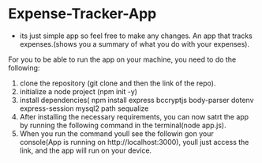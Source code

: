 # Expense-Tracker-App
* its just simple app so feel free to make any changes.
An app that tracks expenses.(shows you a summary of what you do with your expenses).

For you to be able to run the app on your machine, you need to do the following:
1. clone the repository (git clone and then the link of the repo).
2. initialize a node project (npm init -y)
3. install dependencies( npm install express bccryptjs body-parser dotenv express-session mysql2 path sequalize
4. After installing the necessary requirements, you can now satrt the app by running the following command in the terminal(node app.js).
5. When you run the command youll see the followin gon your console(App is running on http://localhost:3000), youll just access the link,  and the app will run on your device.
